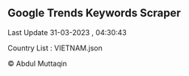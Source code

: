 

## Google Trends Keywords Scraper 
 
Last Update 31-03-2023 , 04:30:43

Country List :
VIETNAM.json



© Abdul Muttaqin 
